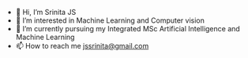 - 👋 Hi, I’m Srinita JS
- 👀 I’m interested in Machine Learning and Computer vision 
- 🌱 I’m currently pursuing my Integrated MSc Artificial Intelligence and Machine Learning
- 📫 How to reach me jssrinita@gmail.com

<!---
Srinita0106/Srinita0106 is a ✨ special ✨ repository because its `README.md` (this file) appears on your GitHub profile.
You can click the Preview link to take a look at your changes.
--->
